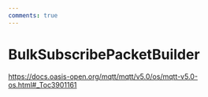 ```yaml
---
comments: true
---
```

# BulkSubscribePacketBuilder

https://docs.oasis-open.org/mqtt/mqtt/v5.0/os/mqtt-v5.0-os.html#_Toc3901161 

